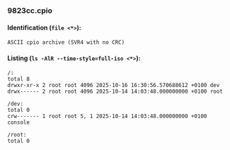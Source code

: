 ### 9823cc.cpio
#### Identification (`file <*>`):
```
ASCII cpio archive (SVR4 with no CRC)
```
#### Listing (`ls -AlR --time-style=full-iso <*>`):
```
/:
total 8
drwxr-xr-x 2 root root 4096 2025-10-16 16:30:56.570688612 +0100 dev
drwx------ 2 root root 4096 2025-10-14 14:03:48.000000000 +0100 root

/dev:
total 0
crw------- 1 root root 5, 1 2025-10-14 14:03:48.000000000 +0100 console

/root:
total 0
```

